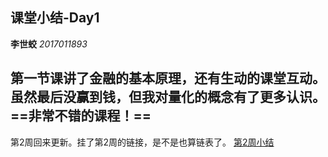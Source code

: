 ## 课堂小结-Day1
**李世蛟**  *2017011893*

第一节课讲了金融的基本原理，还有生动的课堂互动。虽然最后没赢到钱，但我对量化的概念有了更多认识。
==非常不错的课程！==
----
第2周回来更新。挂了第2周的链接，是不是也算链表了。
[第2周小结](./1893-Day2.md)
